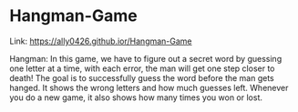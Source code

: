 # Hangman-Game

Link: https://ally0426.github.ior/Hangman-Game

Hangman: In this game, we have to figure out a secret word by guessing one letter at a time, with each error, the man will get one step closer to death! The goal is to successfully guess the word before the man gets hanged. 
It shows the wrong letters and how much guesses left. 
Whenever you do a new game, it also shows how many times you won or lost.

